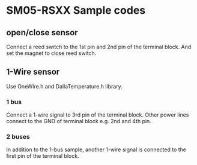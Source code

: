 SM05-RSXX Sample codes
=======================

## open/close sensor

Connect a reed switch to the 1st pin and 2nd pin of the terminal block.
And set the magnet to close reed switch.

## 1-Wire sensor

Use OneWire.h and DallaTemperature.h library.

### 1 bus

Connect a 1-wire signal to 3rd pin of the terminal block.
Other power lines connect to the GND of terminal block e.g. 2nd and 4th pin.

### 2 buses

In addition to the 1-bus sample, another 1-wire signal is connected to the first pin of the terminal block.

